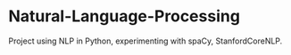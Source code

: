 # Natural-Language-Processing
Project using NLP in Python, experimenting with spaCy, StanfordCoreNLP.

